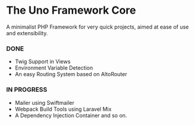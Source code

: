# The Uno Framework Core

A minimalist PHP Framework for very quick projects,
aimed at ease of use and extensibility.


### DONE
- Twig Support in Views
- Environment Variable Detection
- An easy Routing System based on AltoRouter


### IN PROGRESS
- Mailer using Swiftmailer
- Webpack Build Tools using Laravel Mix
- A Dependency Injection Container
and so on.

